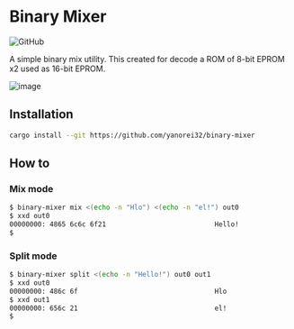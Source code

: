 # Binary Mixer

![GitHub](https://img.shields.io/github/license/yanorei32/binary-mixer)

A simple binary mix utility.
This created for decode a ROM of 8-bit EPROM x2 used as 16-bit EPROM.

![image](https://user-images.githubusercontent.com/11992915/231277446-857d2a66-cb5f-48b1-8412-73c365cbed13.png)

## Installation

```bash
cargo install --git https://github.com/yanorei32/binary-mixer
```

## How to

### Mix mode

```bash
$ binary-mixer mix <(echo -n "Hlo") <(echo -n "el!") out0
$ xxd out0
00000000: 4865 6c6c 6f21                           Hello!
$ 
```

### Split mode

```bash
$ binary-mixer split <(echo -n "Hello!") out0 out1
$ xxd out0
00000000: 486c 6f                                  Hlo
$ xxd out1
00000000: 656c 21                                  el!
$ 
```
